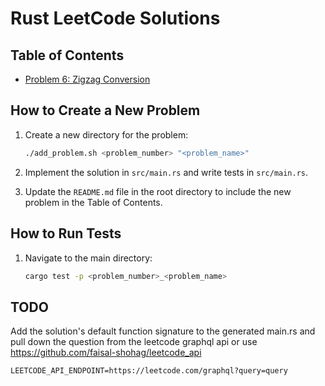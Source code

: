 # Rust LeetCode Solutions

## Table of Contents
- [Problem 6: Zigzag Conversion](problem_6_Zigzag-Conversion/README.md)

## How to Create a New Problem

1. Create a new directory for the problem:
    ```sh
    ./add_problem.sh <problem_number> "<problem_name>"
    ```


3. Implement the solution in `src/main.rs` and write tests in `src/main.rs`.

4. Update the `README.md` file in the root directory to include the new problem in the Table of Contents.

## How to Run Tests

1. Navigate to the main directory:
    ```sh
    cargo test -p <problem_number>_<problem_name>
    ```

## TODO
Add the solution's default function signature to the generated main.rs and pull down the question from the leetcode graphql api
or use https://github.com/faisal-shohag/leetcode_api
```
LEETCODE_API_ENDPOINT=https://leetcode.com/graphql?query=query
```

